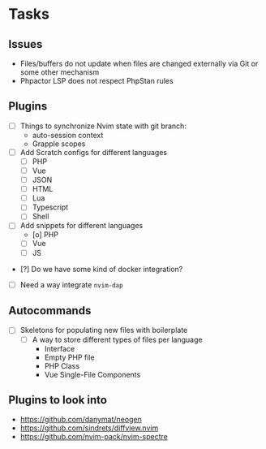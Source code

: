 # Tasks
## Issues
- Files/buffers do not update when files are changed externally via Git or some other mechanism
- Phpactor LSP does not respect PhpStan rules

## Plugins
- [ ] Things to synchronize Nvim state with git branch:
    - auto-session context
    - Grapple scopes
- [ ] Add Scratch configs for different languages
    - [ ] PHP
    - [ ] Vue
    - [ ] JSON
    - [ ] HTML
    - [ ] Lua
    - [ ] Typescript
    - [ ] Shell
- [ ] Add snippets for different languages
    - [o] PHP
    - [ ] Vue
    - [ ] JS
- [?] Do we have some kind of docker integration?
- [ ] Need a way integrate `nvim-dap`

## Autocommands
- [ ] Skeletons for populating new files with boilerplate
    - [ ] A way to store different types of files per language
        - Interface
        - Empty PHP file
        - PHP Class
        - Vue Single-File Components

## Plugins to look into
- https://github.com/danymat/neogen
- https://github.com/sindrets/diffview.nvim
- https://github.com/nvim-pack/nvim-spectre
